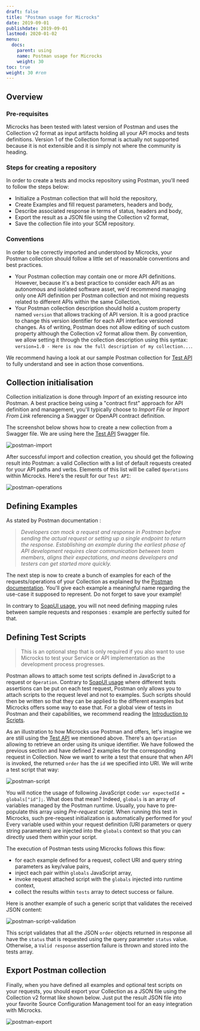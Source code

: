 ```yaml
---
draft: false
title: "Postman usage for Microcks"
date: 2019-09-01
publishdate: 2019-09-01
lastmod: 2020-01-02
menu:
  docs:
    parent: using
    name: Postman usage for Microcks
    weight: 30
toc: true
weight: 30 #rem
---
```


## Overview

### Pre-requisites

Microcks has been tested with latest version of Postman and uses the Collection v2 format as input artifacts holding all your API mocks and tests definitions. Version 1 of the Collection format is actually not supported because it is not extensible and it is simply not where the community is heading.

### Steps for creating a repository

In order to create a tests and mocks repository using Postman, you'll need to follow the steps below:

* Initialize a Postman collection that will hold the repository,
* Create Examples and fill request parameters, headers and body,
* Describe associated response in terms of status, headers and body,
* Export the result as a JSON file using the Collection v2 format,
* Save the collection file into your SCM repository.

### Conventions

In order to be correctly imported and understood by Microcks, your Postman collection should follow a little set of reasonable conventions and best practices.

* Your Postman collection may contain one or more API definitions. However, because it's a best practice to consider each API as an autonomous and isolated software asset, we'd recommend managing only one API definition per Postman collection and not mixing requests related to different APIs within the same Collection,
* Your Postman collection description should hold a custom property named `version` that allows tracking of API version. It is a good practice to change this version identifier for each API interface versioned changes. As of writing, Postman does not allow editing of such custom property although the Collection v2 format allow them. By convention, we allow setting it through the collection description using this syntax: `version=1.0 - Here is now the full description of my collection...`.

We recommend having a look at our sample Postman collection for [Test API](https://raw.githubusercontent.com/microcks/microcks/master/samples/PetstoreAPI-collection.json) to fully understand and see in action those conventions.

## Collection initialisation

Collection initialization is done through *Import* of an existing resource into Postman. A best practice being using a "contract first" approach for API definition and management, you'll typically choose to *Import File* or *Import From Link* referencing a Swagger or OpenAPI contract definition.

The screenshot below shows how to create a new collection from a Swagger file. We are using here the [Test API](https://raw.githubusercontent.com/lbroudoux/apicurio-test/master/apis/test-api.json) Swagger file.

![postman-import](/images/postman-import.png)

After successful import and collection creation, you should get the following result into Postman: a valid Collection with a list of default requests created for your API paths and verbs. Elements of this list will be called `Operations` within Microcks. Here's the result for our `Test API`:

![postman-operations](/images/postman-operations.png)


## Defining Examples

As stated by Postman documentation :

> *Developers can mock a request and response in Postman before sending the actual request or setting up a single endpoint to return the response. Establishing an example during the earliest phase of API development requires clear communication between team members, aligns their expectations, and means developers and testers can get started more quickly.*

The next step is now to create a bunch of examples for each of the requests/operations of your Collection as explained by the [Postman documentation](https://www.getpostman.com/docs/postman/collections/examples). You'll give each example a meaningful name regarding the use-case it supposed to represent. Do not forget to save your example!

In contrary to [SoapUI usage](../soapui/#defining-dispatch-rules), you will not need defining mapping rules between sample requests and responses : example are perfectly suited for that.

## Defining Test Scripts

> This is an optional step that is only required if you also want to use Microcks to test your Service or API implementation as the development process progresses.

Postman allows to attach some test scripts defined in JavaScript to a request or `Operation`. Contrary to [SoapUI usage](../soapui/#defining-tests) where different tests assertions can be put on each test request, Postman only allows you to attach scripts to the request level and not to examples. Such scripts should then be written so that they can be applied to the different examples but Microcks offers some way to ease that. For a global view of tests in Postman and their capabilities, we recommend reading the [Introduction to Scripts](https://www.getpostman.com/docs/postman/scripts/intro_to_scripts).
			
As an illustration to how Microcks use Postman and offers, let's imagine we are still using the [Test API](https://raw.githubusercontent.com/lbroudoux/apicurio-test/master/apis/test-api.json) we mentioned above. There's an `Operation` allowing to retrieve an order using its unique identifier. We have followed the previous section and have defined 2 examples for the corresponding request in Collection. Now we want to write a test that ensure that when API is invoked, the returned `order` has the `id` we specified into URI. We will write a test script that way:

![postman-script](/images/postman-script.png)

You will notice the usage of following JavaScript code: `var expectedId = globals["id"];`. What does that mean? Indeed, `globals` is an array of variables managed by the Postman runtime. Usually, you have to pre-populate this array using *Pre-request script*. When running this test in Microcks, such pre-request initialization is automatically performed for you! Every variable used within your request definition (URI parameters or query string parameters) are injected into the `globals` context so that you can directly used them within your script.

The execution of Postman tests using Microcks follows this flow:

* for each example defined for a request, collect URI and query string parameters as key/value pairs,
* inject each pair within `globals` JavaScript array,
* invoke request attached script with the `globals` injected into runtime context,
* collect the results within `tests` array to detect success or failure.

Here is another example of such a generic script that validates the received JSON content:

![postman-script-validation](/images/postman-script-validation.png)

This script validates that all the JSON `order` objects returned in response all have the `status` that is requested using the query parameter `status` value. Otherwise, a `Valid response` assertion failure is thrown and stored into the tests array.

## Export Postman collection

Finally, when you have defined all examples and optional test scripts on your requests, you should export your Collection as a JSON file using the Collection v2 format like shown below. Just put the result JSON file into your favorite Source Configuration Management tool for an easy integration with Microcks.

![postman-export](/images/postman-export.png)
